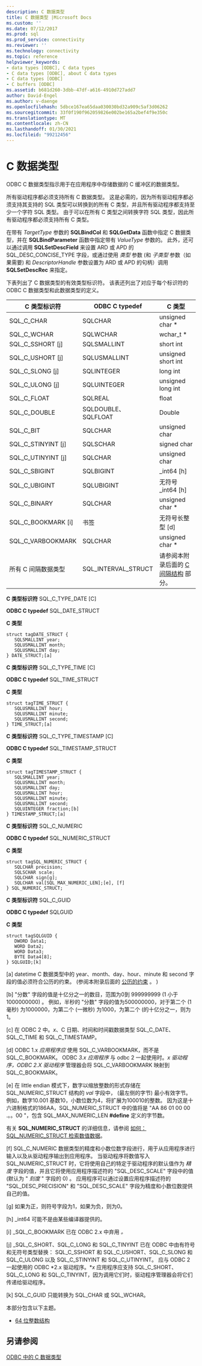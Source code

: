 ```yaml
---
description: C 数据类型
title: C 数据类型 |Microsoft Docs
ms.custom: ''
ms.date: 07/12/2017
ms.prod: sql
ms.prod_service: connectivity
ms.reviewer: ''
ms.technology: connectivity
ms.topic: reference
helpviewer_keywords:
- data types [ODBC], C data types
- C data types [ODBC], about C data types
- C data types [ODBC]
- C buffers [ODBC]
ms.assetid: b681d260-3dbb-47df-a616-4910d727add7
author: David-Engel
ms.author: v-daenge
ms.openlocfilehash: 5dbce167ea65daa030030bd32a909c5af3d06262
ms.sourcegitcommit: 33f0f190f962059826e002be165a2bef4f9e350c
ms.translationtype: MT
ms.contentlocale: zh-CN
ms.lasthandoff: 01/30/2021
ms.locfileid: "99212456"
---
```

# <a name="c-data-types"></a>C 数据类型
ODBC C 数据类型指示用于在应用程序中存储数据的 C 缓冲区的数据类型。  
  
 所有驱动程序都必须支持所有 C 数据类型。 这是必需的，因为所有驱动程序都必须支持其支持的 SQL 类型可以转换到的所有 C 类型，并且所有驱动程序都支持至少一个字符 SQL 类型。 由于可以在所有 C 类型之间转换字符 SQL 类型，因此所有驱动程序都必须支持所有 C 类型。  
  
 在带有 *TargetType* 参数的 **SQLBindCol** 和 **SQLGetData** 函数中指定 C 数据类型，并在 **SQLBindParameter** 函数中指定带有 *ValueType* 参数的。 此外，还可以通过调用 **SQLSetDescField** 来设置 ARD 或 APD 的 SQL_DESC_CONCISE_TYPE 字段，或通过使用 *类型* 参数 (和 *子类型* 参数（如果需要) 和 *DescriptorHandle* 参数设置为 ARD 或 APD 的句柄）调用 **SQLSetDescRec** 来指定。  
  
 下表列出了 C 数据类型的有效类型标识符。 该表还列出了对应于每个标识符的 ODBC C 数据类型和此数据类型的定义。  
  
|C 类型标识符|ODBC C typedef|C 类型|  
|-----------------------|--------------------|------------|  
|SQL_C_CHAR|SQLCHAR|unsigned char *|  
|SQL_C_WCHAR|SQLWCHAR|wchar_t *|  
|SQL_C_SSHORT [j]|SQLSMALLINT|short int|  
|SQL_C_USHORT [j]|SQLUSMALLINT|unsigned short int|  
|SQL_C_SLONG [j]|SQLINTEGER|long int|  
|SQL_C_ULONG [j]|SQLUINTEGER|unsigned long int|  
|SQL_C_FLOAT|SQLREAL|float|  
|SQL_C_DOUBLE|SQLDOUBLE、SQLFLOAT|Double|  
|SQL_C_BIT|SQLCHAR|unsigned char|  
|SQL_C_STINYINT [j]|SQLSCHAR|signed char|  
|SQL_C_UTINYINT [j]|SQLCHAR|unsigned char|  
|SQL_C_SBIGINT|SQLBIGINT|_int64 [h]|  
|SQL_C_UBIGINT|SQLUBIGINT|无符号 _int64 [h]|  
|SQL_C_BINARY|SQLCHAR|unsigned char *|  
|SQL_C_BOOKMARK [i]|书签|无符号长整型 [d]|  
|SQL_C_VARBOOKMARK|SQLCHAR|unsigned char *|  
|所有 C 间隔数据类型|SQL_INTERVAL_STRUCT|请参阅本附录后面的 [C 间隔结构](../../../odbc/reference/appendixes/c-interval-structure.md) 部分。|  
  
 **C 类型标识符** SQL_C_TYPE_DATE [C]  
  
 **ODBC C typedef** SQL_DATE_STRUCT  
  
 **C 类型**  
  
```  
struct tagDATE_STRUCT {  
   SQLSMALLINT year;  
   SQLUSMALLINT month;  
   SQLUSMALLINT day;    
} DATE_STRUCT;[a]  
```  
  
 **C 类型标识符** SQL_C_TYPE_TIME [C]  
  
 **ODBC C typedef** SQL_TIME_STRUCT  
  
 **C 类型**  
  
```  
struct tagTIME_STRUCT {  
   SQLUSMALLINT hour;  
   SQLUSMALLINT minute;  
   SQLUSMALLINT second;  
} TIME_STRUCT;[a]  
```  
  
 **C 类型标识符** SQL_C_TYPE_TIMESTAMP [C]  
  
 **ODBC C typedef** SQL_TIMESTAMP_STRUCT  
  
 **C 类型**  
  
```  
struct tagTIMESTAMP_STRUCT {  
   SQLSMALLINT year;  
   SQLUSMALLINT month;  
   SQLUSMALLINT day;  
   SQLUSMALLINT hour;  
   SQLUSMALLINT minute;  
   SQLUSMALLINT second;  
   SQLUINTEGER fraction;[b]   
} TIMESTAMP_STRUCT;[a]  
```  
  
 **C 类型标识符** SQL_C_NUMERIC  
  
 **ODBC C typedef** SQL_NUMERIC_STRUCT  
  
 **C 类型**  
  
```  
struct tagSQL_NUMERIC_STRUCT {  
   SQLCHAR precision;  
   SQLSCHAR scale;  
   SQLCHAR sign[g];  
   SQLCHAR val[SQL_MAX_NUMERIC_LEN];[e], [f]   
} SQL_NUMERIC_STRUCT;  
```  
  
 **C 类型标识符** SQL_C_GUID  
  
 **ODBC C typedef** SQLGUID  
  
 **C 类型**  
  
```  
struct tagSQLGUID {  
   DWORD Data1;  
   WORD Data2;  
   WORD Data3;  
   BYTE Data4[8];  
} SQLGUID;[k]  
```  
  
 [a] datetime C 数据类型中的 year、month、day、hour、minute 和 second 字段的值必须符合公历的约束。  (参阅本附录后面的 [公历的约束](../../../odbc/reference/appendixes/constraints-of-the-gregorian-calendar.md) 。 )   
  
 [b] "分数" 字段的值是十亿分之一的数目，范围为0到 999999999 (1 小于 1000000000) 。 例如，半秒的 "分数" 字段的值为500000000，对于第二个 (1 毫秒) 为1000000，为第二个 (一微秒) 为1000，为第二个 (的十亿分之一，则为1。  
  
 [c] 在 ODBC 2 中。*x*、C 日期、时间和时间戳数据类型 SQL_C_DATE、SQL_C_TIME 和 SQL_C_TIMESTAMP。  
  
 [d] ODBC 1.x *应用程序应* 使用 SQL_C_VARBOOKMARK，而不是 SQL_C_BOOKMARK。 ODBC *3.x 应用程序* 与 odbc 2 一起使用时。*x* *驱动程序，ODBC 2.X 驱动程序* 管理器会将 SQL_C_VARBOOKMARK 映射到 SQL_C_BOOKMARK。  
  
 [e] 在 little endian 模式下，数字以缩放整数的形式存储在 SQL_NUMERIC_STRUCT 结构的 *val* 字段中， (最左侧的字节) 最小有效字节。 例如，数字10.001 基数10，小数位数为4，将扩展为100010的整数。 因为这是十六进制格式的186AA，SQL_NUMERIC_STRUCT 中的值将是 "AA 86 01 00 00 .。。00 "，包含 SQL_MAX_NUMERIC_LEN **#define** 定义的字节数。  
  
 有关 **SQL_NUMERIC_STRUCT** 的详细信息，请参阅 [如何： SQL_NUMERIC_STRUCT 检索数值数据](retrieve-numeric-data-sql-numeric-struct-kb222831.md)。  
  
 [f] SQL_C_NUMERIC 数据类型的精度和小数位数字段进行，用于从应用程序进行输入以及从驱动程序输出到应用程序。 当驱动程序将数值写入 SQL_NUMERIC_STRUCT 时，它将使用自己的特定于驱动程序的默认值作为 *精度* 字段的值，并且它将使用应用程序描述符的 "SQL_DESC_SCALE" 字段中的值 (默认为 " *刻度* " 字段的 0) 。 应用程序可以通过设置应用程序描述符的 "SQL_DESC_PRECISION" 和 "SQL_DESC_SCALE" 字段为精度和小数位数提供自己的值。  
  
 [g] 如果为正，则符号字段为1，如果为负，则为0。  
  
 [h] _int64 可能不是由某些编译器提供的。  
  
 [i] _SQL_C_BOOKMARK 已在 ODBC 2.x 中弃用 *。*  
  
 [j] _SQL_C_SHORT、SQL_C_LONG 和 SQL_C_TINYINT 已在 ODBC 中由有符号和无符号类型替换： SQL_C_SSHORT 和 SQL_C_USHORT、SQL_C_SLONG 和 SQL_C_ULONG 以及 SQL_C_STINYINT 和 SQL_C_UTINYINT。 应与 ODBC 2 一起使用的 ODBC *2.x 驱动程序。**x* 应用程序应支持 SQL_C_SHORT、SQL_C_LONG 和 SQL_C_TINYINT，因为调用它们时，驱动程序管理器会将它们传递给驱动程序。  
  
 [k] SQL_C_GUID 只能转换为 SQL_CHAR 或 SQL_WCHAR。  
  
 本部分包含以下主题。  
  
-   [64 位整数结构](../../../odbc/reference/appendixes/64-bit-integer-structures.md)  
  
## <a name="see-also"></a>另请参阅  
 [ODBC 中的 C 数据类型](../../../odbc/reference/develop-app/c-data-types-in-odbc.md)
